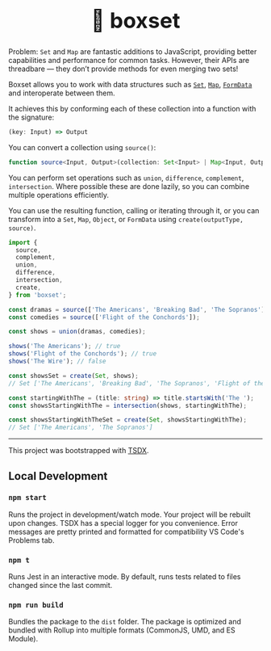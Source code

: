 <h1 style="font-size: 300%; text-align: center;">📀 boxset</h1>

Problem: `Set` and `Map` are fantastic additions to JavaScript, providing better capabilities and performance for common tasks. However, their APIs are threadbare — they don’t provide methods for even merging two sets!

Boxset allows you to work with data structures such as [`Set`][mdn-set], [`Map`][mdn-map], [`FormData`][mdn-formdata] and interoperate between them.

It achieves this by conforming each of these collection into a function with the signature:

```ts
(key: Input) => Output
```

You can convert a collection using `source()`:

```ts
function source<Input, Output>(collection: Set<Input> | Map<Input, Output> | Array<Input> | FormData): (key: Input) => Output;
```

You can perform set operations such as `union`, `difference`, `complement`, `intersection`. Where possible these are done lazily, so you can combine multiple operations efficiently.

You can use the resulting function, calling or iterating through it, or you can transform into a `Set`, `Map`, `Object`, or `FormData` using `create(outputType, source)`.

```ts
import {
  source,
  complement,
  union,
  difference,
  intersection,
  create,
} from 'boxset';

const dramas = source(['The Americans', 'Breaking Bad', 'The Sopranos']);
const comedies = source(['Flight of the Conchords']);

const shows = union(dramas, comedies);

shows('The Americans'); // true
shows('Flight of the Conchords'); // true
shows('The Wire'); // false

const showsSet = create(Set, shows);
// Set ['The Americans', 'Breaking Bad', 'The Sopranos', 'Flight of the Conchords']

const startingWithThe = (title: string) => title.startsWith('The ');
const showsStartingWithThe = intersection(shows, startingWithThe);

const showsStartingWithTheSet = create(Set, showsStartingWithThe);
// Set ['The Americans', 'The Sopranos']
```

[mdn-set]: https://developer.mozilla.org/en-US/docs/Web/JavaScript/Reference/Global_Objects/Set
[mdn-map]: https://developer.mozilla.org/en-US/docs/Web/JavaScript/Reference/Global_Objects/Map
[mdn-formdata]: https://developer.mozilla.org/en-US/docs/Web/API/FormData

---

This project was bootstrapped with [TSDX](https://github.com/jaredpalmer/tsdx).

## Local Development

### `npm start`

Runs the project in development/watch mode. Your project will be rebuilt upon changes. TSDX has a special logger for you convenience. Error messages are pretty printed and formatted for compatibility VS Code's Problems tab.

### `npm t`

Runs Jest in an interactive mode.
By default, runs tests related to files changed since the last commit.

### `npm run build`

Bundles the package to the `dist` folder.
The package is optimized and bundled with Rollup into multiple formats (CommonJS, UMD, and ES Module).
